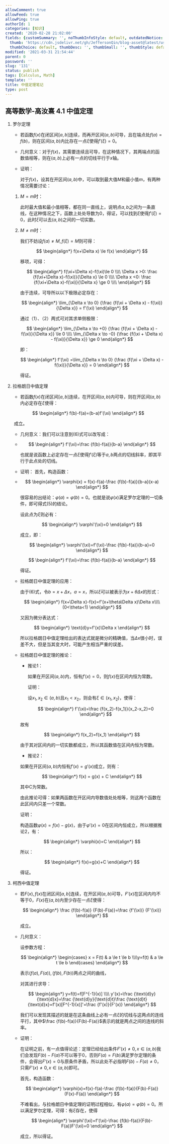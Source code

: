 ```yaml
---
allowComment: true
allowFeed: true
allowPing: true
authorId: 1
categories: [知识]
created: '2020-02-28 21:02:00'
fields: {customSummary: '', noThumbInfoStyle: default, outdatedNotice: 'no', reprint: standard,
  thumb: 'https://cdn.jsdelivr.net/gh/JeffersonQin/blog-asset@latest/usr/uploads/bg/19.png',
  thumbChoice: default, thumbDesc: '', thumbSmall: '', thumbStyle: default}
modified: '2021-03-31 21:54:44'
parent: 0
password: ''
slug: '131'
status: publish
tags: [Calculus, Math]
template: ''
title: 中值定理笔记
type: post
---
```

## 高等数学-高汝熹 4.1 中值定理

<!--more-->

1. 罗尔定理
   
   - 若函数$f(x)$在闭区间$[a,b]$连续，而再开区间$(a,b)$可导，且在端点处$f(a)=f(b)$，则在区间$(a,b)$内比存在一点$\xi$使得$f'(\xi)=0$。
   - 几何意义：对于$f(x)​$，其需要连续且可导，在这种情况下，其两端点的函数值相等，则在$(a,b)​$上必有一点的切线平行于$x​$轴。
   - 证明：
     
     对于$f(x)$，设其在开区间$(a,b)$中，可以取到最大值$M$和最小值$m$，有两种情况需要讨论：
   
   1. $M=m​$时：
      
      此时最大值和最小值相等，都在同一直线上，说明点$a,b​$之间为一条直线，在这种情况之下，函数上处处导数为0，得证，可以找到$\xi​$使得$f'(\xi)=0​$，此时$\xi​$可以去$(a,b)​$之间的一切实数。
   2. $M\ne m$时：
      
      我们不妨设$f(a)\ne M,f(\xi)=M​$则可得：
      
      $$
      \begin{align*}
      f(x+\Delta x) \le f(x)
      \end{align*}
      $$
      
      移项，可得：
      
      $$
      \begin{align*}
              f(\xi+\Delta x)-f(\xi)\le 0 \\\\
      \Delta x >0: \frac {f(\xi+\Delta x)-f(\xi)}{\Delta x} \le 0 \\\\
      \Delta x <0: \frac {f(\xi+\Delta x)-f(\xi)}{\Delta x} \ge 0 \\\\
      \end{align*}
      $$
      
      由于连续，可导所以以下极限必定存在：
      
      $$
      \begin{align*}
      \lim_{\Delta x \to 0} {\frac {f(\xi + \Delta x) - f(\xi)}{\Delta x}} = f'(\xi)
      \end{align*}
      $$
      
      通过（1）、（2）两式可对其求单侧极限：
      
      $$
      \begin{align*}
      \lim_{\Delta x \to +0} {\frac {f(\xi + \Delta x) - f(\xi)}{\Delta x}} \le 0 \\\\
      \lim_{\Delta x \to -0} {\frac {f(\xi + \Delta x) - f(\xi)}{\Delta x}} \ge 0
      \end{align*}
      $$
      
      即：
      
      $$
      \begin{align*}
      f'(\xi) =\lim_{\Delta x \to 0} {\frac {f(\xi + \Delta x) - f(\xi)}{\Delta x}} = 0
      \end{align*}
      $$
      
      得证。
2. 拉格朗日中值定理
   
   - 若函数$f(x)$在闭区间$[a,b]$连续，在开区间$(a,b)$内可导，则在开区间$(a,b)$内必定存在$\xi$使得：
   
   $$
   \begin{align*}
   f(b)-f(a)=(b-a)f'(\xi)
      \end{align*}
   $$
   
   ​	成立。
   
   - 几何意义：我们可以注意到(6)式可以改写成：
   - $$
     \begin{align*}
     f'(\xi)=\frac {f(b)-f(a)}{b-a}
      \end{align*}
     $$
     
     也就是说函数上必定存在一点$\xi$使得$f'(\xi)$等于$a,b$两点的切线斜率，即其平行于此点处的切线。
   - 证明：
     首先，构造函数：
   - $$
     \begin{align*}
     \varphi(x) = f(x)-f(a)-\frac {f(b)-f(a)}{b-a}(x-a)
      \end{align*}
     $$
     
     很容易的出结论：$\varphi(a)=\varphi(b)=0$。也就是说$\varphi(x)$满足罗尔定理的一切条件，即可得式(5)的结论。
     
     设此点为$\xi$则必有：
     
     $$
     \begin{align*}
     \varphi'(\xi)=0
      \end{align*}
     $$
     
     成立，即：
     
     $$
     \begin{align*}
     \varphi'(\xi)=f'(\xi)-\frac {f(b)-f(a)}{b-a}=0
      \end{align*}
     $$
     
     $$
     \begin{align*}
     f'(\xi)=\frac {f(b)-f(a)}{b-a}
      \end{align*}
     $$
     
     得证。
   - 拉格朗日中值定理的应用：
     
     由于(6)式，令$b=x+\Delta x$，$a=x$，所以$\xi$可以被表示为$x+\theta\Delta x$的形式：
     
     $$
     \begin{align*}
     f(x+\Delta x)-f(x)=f'(x+\theta\Delta x)\Delta x\\\\(0<\theta<1)
      \end{align*}
     $$
     
     又因为微分表达式：
     
     $$
     \begin{align*}
     \text{d}y=f'(x)\Delta x
      \end{align*}
     $$
     
     所以拉格朗日中值定理给出的表达式就是微分的精确值，当$\Delta x$很小时，误差不大，但是当其变大时，可能产生相当严重的误差。
   - 拉格朗日中值定理的推论：
     
     - 推论1：
       
       如果在开区间$(a,b)$内，恒有$f'(x)=0$，则$f(x)$在区间内恒为常数。
       
       证明：
       
       设$x_1,x_2\in (a,b)$且$x_1<x_2$，则会有$\xi\in(x_1,x_2)$，使得：
       
       $$
       \begin{align*}
       f'(\xi)=\frac {f(x_2)-f(x_1)}{x_2-x_2}=0
       \end{align*}
       $$
     
     故有
     
     $$
     \begin{align*}
     f(x_2)=f(x_1)
     \end{align*}
     $$
     
     由于其对区间内的一切实数都成立，所以其函数值在区间内恒为常数。
     
     - 推论2：
     
     如果在开区间$(a,b)$内恒有$f'(x)=g'(x)$成立，则有：
     
     $$
     \begin{align*}
     f(x) = g(x) + C
     \end{align*}
     $$
     
     其中C为常数。
     
     由此推论可得：如果两函数在开区间内导数值处处相等，则这两个函数在此区间内只差一个常数。
     
     证明：
     
     构造函数$\varphi(x)=f(x)-g(x)$，由于$\varphi'(x)=0$在区间内恒成立，所以根据推论2，有：
     
     $$
     \begin{align*}
     \varphi(x)=C
     \end{align*}
     $$
     
     所以：
     
     $$
     \begin{align*}
     f(x)=g(x)+C
     \end{align*}
     $$
     
     得证。
3. 柯西中值定理
   
   - 若$F(x),f(x)$在闭区间$[a,b]$连续，在开区间$(a,b)$可导，$F'(x)$在区间内均不等于$0$，$F(x)$在$(a,b)$内至少存在一点$\xi$使得：
     
     $$
     \begin{align*}
     \frac {f(b)-f(a)} {F(b)-F(a)}=\frac {f'(\xi)} {F'(\xi)}
      \end{align*}
     $$
     
     成立。
   - 几何意义：
     
     设参数方程：
     
     $$
     \begin{align*}
     \begin{cases} x = F(t) & a \le t \le b \\\\y=f(t) & a \le t \le b \end{cases}
      \end{align*}
     $$
     
     表示$(f(a),F(a)),(f(b),F(b))$两点之间的曲线，
     
     对其进行求导：
     
     $$
     \begin{align*}
     y=f(t)=f[F^{-1}(x)] \\\\
     y'(x)=\frac {\text{d}y}{\text{d}x}=\frac {\text{d}y}{\text{d}t}\frac {\text{d}t}{\text{d}x}=f'(x)[F^{-1}(x)]'=\frac {f'(x)}{F'(x)}
      \end{align*}
     $$
     
     我们可以发现其描述的就是在这条曲线上必有一点$\xi$的切线与这两点的连线平行，其中$\frac {f(b)-f(a)}{F(b)-F(a)}$表示的就是两点之间的连线的斜率。
   - 证明：
     
     在证明之前，有一点值得论述：定理已经给出条件$F'(x)\ne0,x\in (a,b)$我们会发现$F(b)-F(a)$不可以等于$0$，否则$F(a)=F(b)$满足罗尔定理的条件，会得出$F'(x)=0$与原条件矛盾，所以此处不必指明$F(b)-F(a)\ne 0$，只需$F'(x)\ne0,x\in (a,b)$即可。
     
     首先，构造函数：
     
     $$
     \begin{align*}
     \varphi(x)=f(x)-f(a)-\frac {f(b)-f(a)}{F(b)-F(a)}(F(x)-F(a))
      \end{align*}
     $$
     
     不难看出，与拉格朗日中值定理的证明过程相似，有$\varphi(a)=\varphi(b)=0$。所以满足罗尔定理，可得：有$\xi$存在，使得
     
     $$
     \begin{align*}
     \varphi'(\xi)=f'(\xi)-\frac {f(b)-f(a)}{F(b)-F(a)}F'(\xi)=0
      \end{align*}
     $$
     
     成立，所以得证。

